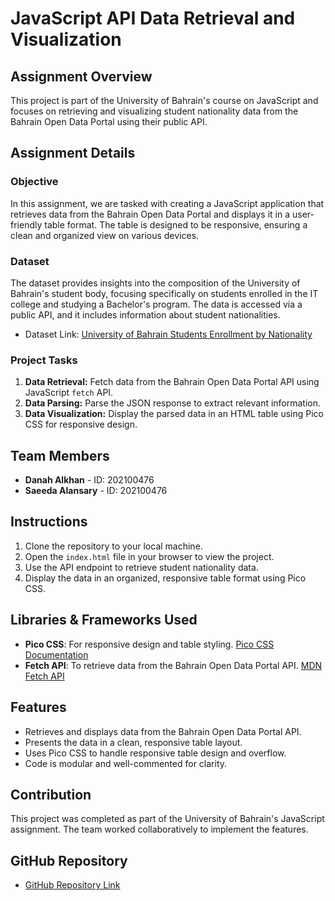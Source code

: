 # JavaScript API Data Retrieval and Visualization

## Assignment Overview
This project is part of the University of Bahrain's course on JavaScript and focuses on retrieving and visualizing student nationality data from the Bahrain Open Data Portal using their public API.

## Assignment Details

### Objective
In this assignment, we are tasked with creating a JavaScript application that retrieves data from the Bahrain Open Data Portal and displays it in a user-friendly table format. The table is designed to be responsive, ensuring a clean and organized view on various devices.

### Dataset
The dataset provides insights into the composition of the University of Bahrain's student body, focusing specifically on students enrolled in the IT college and studying a Bachelor's program. The data is accessed via a public API, and it includes information about student nationalities.

- Dataset Link: [University of Bahrain Students Enrollment by Nationality](https://data.gov.bh/explore/dataset/01-statistics-of-students-nationalities_updated)

### Project Tasks
1. **Data Retrieval:** Fetch data from the Bahrain Open Data Portal API using JavaScript `fetch` API.
2. **Data Parsing:** Parse the JSON response to extract relevant information.
3. **Data Visualization:** Display the parsed data in an HTML table using Pico CSS for responsive design.

## Team Members
- **Danah Alkhan** - ID: 202100476
- **Saeeda Alansary** - ID: 202100476

## Instructions
1. Clone the repository to your local machine.
2. Open the `index.html` file in your browser to view the project.
3. Use the API endpoint to retrieve student nationality data.
4. Display the data in an organized, responsive table format using Pico CSS.


## Libraries & Frameworks Used
- **Pico CSS**: For responsive design and table styling. [Pico CSS Documentation](https://picocss.com/)
- **Fetch API**: To retrieve data from the Bahrain Open Data Portal API. [MDN Fetch API](https://developer.mozilla.org/en-US/docs/Web/API/Fetch_API)

## Features
- Retrieves and displays data from the Bahrain Open Data Portal API.
- Presents the data in a clean, responsive table layout.
- Uses Pico CSS to handle responsive table design and overflow.
- Code is modular and well-commented for clarity.


## Contribution
This project was completed as part of the University of Bahrain's JavaScript assignment. The team worked collaboratively to implement the features.


## GitHub Repository
- [GitHub Repository Link](https://github.com/DanahMk/CS333-A3.git)
